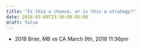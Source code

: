 ```yaml
---
title: "Is this a chance, or is this a strategy?"
date: 2018-03-09T23:36:00-05:00
draft: false
---
```

- 2018 Brier, MB vs CA March 9th, 2018 11:36pm
